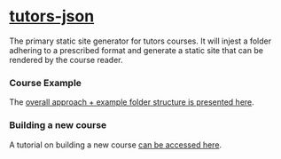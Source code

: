 # [tutors-json](https://github.com/tutors-sdk/tutors/tree/main/apps/tutors-json)

The primary static site generator for tutors courses. It will injest a folder adhering to a prescribed format and generate a static site that can be rendered by the course reader. 

### Course Example
The [overall approach + example folder structure is presented here](https://reader.tutors.dev/#/talk/docs.tutors.dev/topic-00-WX/unit-1-creating/talk-2/tutor-ex.pdf). 

### Building a new course
A tutorial on building a new course [can be accessed here](https://reader.tutors.dev/#/lab/docs.tutors.dev/topic-00-WX/unit-1-creating/book-a).